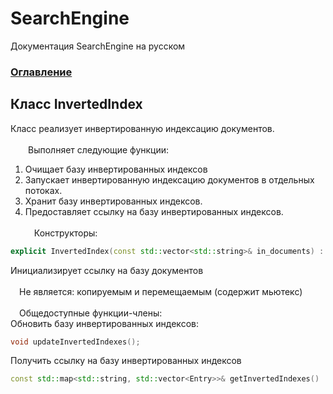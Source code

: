 # SearchEngine
Документация SearchEngine на русском

### [Оглавление](../index.md)

## Класс InvertedIndex
Класс реализует инвертированную индексацию документов.\
\
&emsp;&emsp;Выполняет следующие функции:
		
1. Очищает базу инвертированных индексов
2. Запускает инвертированную индексацию документов в отдельных потоках.
3. Хранит базу инвертированных индексов.
4. Предоставляет ссылку на базу инвертированных индексов.\
\
&emsp;Конструкторы:
```cpp
explicit InvertedIndex(const std::vector<std::string>& in_documents) : documents{in_documents} {}
```
Инициализирует ссылку на базу документов\
\
&emsp;Не является: копируемым и перемещаемым (содержит мьютекс)\
\
&emsp;Общедоступные функции-члены:\
Обновить базу инвертированных индексов:
```cpp
void updateInvertedIndexes();
```
Получить ссылку на базу инвертированных индексов
```cpp
const std::map<std::string, std::vector<Entry>>& getInvertedIndexes()
```
